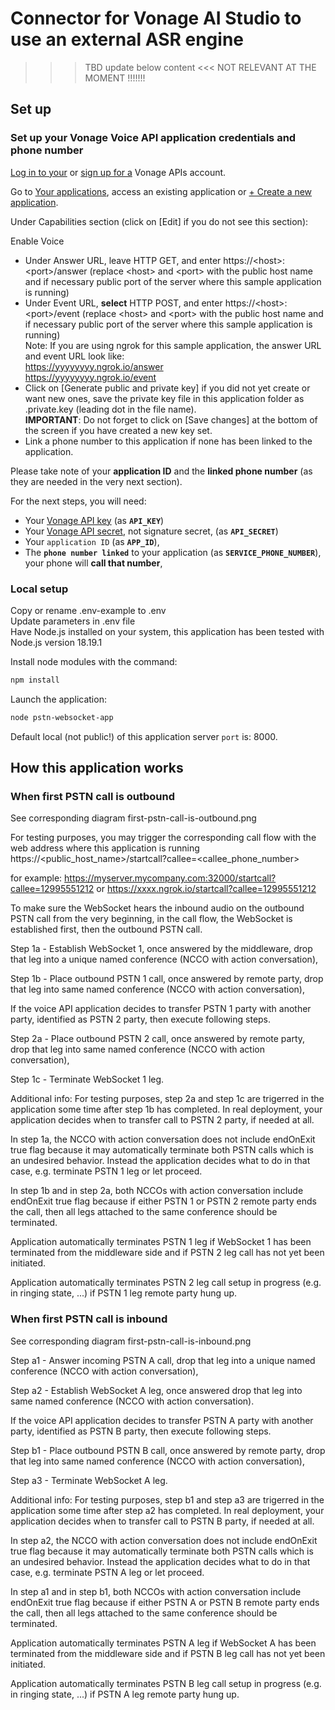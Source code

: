 
# Connector for Vonage AI Studio to use an external ASR engine

>>> TBD update below content <<< NOT RELEVANT AT THE MOMENT !!!!!!!

## Set up

### Set up your Vonage Voice API application credentials and phone number

[Log in to your](https://dashboard.nexmo.com/sign-in) or [sign up for a](https://dashboard.nexmo.com/sign-up) Vonage APIs account.

Go to [Your applications](https://dashboard.nexmo.com/applications), access an existing application or [+ Create a new application](https://dashboard.nexmo.com/applications/new).

Under Capabilities section (click on [Edit] if you do not see this section):

Enable Voice
- Under Answer URL, leave HTTP GET, and enter https://\<host\>:\<port\>/answer (replace \<host\> and \<port\> with the public host name and if necessary public port of the server where this sample application is running)</br>
- Under Event URL, **select** HTTP POST, and enter https://\<host\>:\<port\>/event (replace \<host\> and \<port\> with the public host name and if necessary public port of the server where this sample application is running)</br>
Note: If you are using ngrok for this sample application, the answer URL and event URL look like:</br>
https://yyyyyyyy.ngrok.io/answer</br>
https://yyyyyyyy.ngrok.io/event</br> 	
- Click on [Generate public and private key] if you did not yet create or want new ones, save the private key file in this application folder as .private.key (leading dot in the file name).</br>
**IMPORTANT**: Do not forget to click on [Save changes] at the bottom of the screen if you have created a new key set.</br>
- Link a phone number to this application if none has been linked to the application.

Please take note of your **application ID** and the **linked phone number** (as they are needed in the very next section).

For the next steps, you will need:</br>
- Your [Vonage API key](https://dashboard.nexmo.com/settings) (as **`API_KEY`**)</br>
- Your [Vonage API secret](https://dashboard.nexmo.com/settings), not signature secret, (as **`API_SECRET`**)</br>
- Your `application ID` (as **`APP_ID`**),</br>
- The **`phone number linked`** to your application (as **`SERVICE_PHONE_NUMBER`**), your phone will **call that number**,</br>

### Local setup

Copy or rename .env-example to .env<br>
Update parameters in .env file<br>
Have Node.js installed on your system, this application has been tested with Node.js version 18.19.1<br>

Install node modules with the command:<br>
 ```bash
npm install
```

Launch the application:<br>
```bash
node pstn-websocket-app
```

Default local (not public!) of this application server `port` is: 8000.

## How this application works

### When first PSTN call is outbound

See corresponding diagram first-pstn-call-is-outbound.png

For testing purposes, you may trigger the corresponding call flow with the web address where this application is running
https://<public_host_name>/startcall?callee=<callee_phone_number>

for example:
https://myserver.mycompany.com:32000/startcall?callee=12995551212
or
https://xxxx.ngrok.io/startcall?callee=12995551212

To make sure the WebSocket hears the inbound audio on the outbound PSTN call from the very beginning, in the call flow, the WebSocket is established first, then the outbound PSTN call.


Step 1a - Establish WebSocket 1, once answered by the middleware, drop that leg into a unique named conference (NCCO with action conversation),

Step 1b - Place outbound PSTN 1 call, once answered by remote party, drop that leg into same named conference (NCCO with action conversation),


If the voice API application decides to transfer PSTN 1 party with another party, identified as PSTN 2 party, then execute following steps.


Step 2a - Place outbound PSTN 2 call, once answered by remote party, drop that leg into same named conference (NCCO with action conversation),

Step 1c - Terminate WebSocket 1 leg.


Additional info:
For testing purposes, step 2a and step 1c are trigerred in the application some time after step 1b has completed. In real deployment, your application decides when to transfer call to PSTN 2 party, if needed at all.

In step 1a, the NCCO with action conversation does not include endOnExit true flag because it may automatically terminate both PSTN calls which is an undesired behavior. Instead the application decides what to do in that case, e.g. terminate PSTN 1 leg or let proceed.

In step 1b and in step 2a, both NCCOs with action conversation include endOnExit true flag because if either PSTN 1 or PSTN 2 remote party ends the call, then all legs attached to the same conference should be terminated.

Application automatically terminates PSTN 1 leg if WebSocket 1 has been terminated from the middleware side and if PSTN 2 leg call has not yet been initiated.

Application automatically terminates PSTN 2 leg call setup in progress (e.g. in ringing state, ...) if PSTN 1 leg remote party hung up.


### When first PSTN call is inbound

See corresponding diagram first-pstn-call-is-inbound.png

Step a1 - Answer incoming PSTN A call, drop that leg into a unique named conference (NCCO with action conversation),

Step a2 - Establish WebSocket A leg, once answered drop that leg into same named conference (NCCO with action conversation).


If the voice API application decides to transfer PSTN A party with another party, identified as PSTN B party, then execute following steps.

Step b1 - Place outbound PSTN B call, once answered by remote party, drop that leg into same named conference (NCCO with action conversation),

Step a3 - Terminate WebSocket A leg.


Additional info:
For testing purposes, step b1 and step a3 are trigerred in the application some time after step a2 has completed. In real deployment, your application decides when to transfer call to PSTN B party, if needed at all.

In step a2, the NCCO with action conversation does not include endOnExit true flag because it may automatically terminate both PSTN calls which is an undesired behavior. Instead the application decides what to do in that case, e.g. terminate PSTN A leg or let proceed.

In step a1 and in step b1, both NCCOs with action conversation include endOnExit true flag because if either PSTN A or PSTN B remote party ends the call, then all legs attached to the same conference should be terminated.

Application automatically terminates PSTN A leg if WebSocket A has been terminated from the middleware side and if PSTN B leg call has not yet been initiated.

Application automatically terminates PSTN B leg call setup in progress (e.g. in ringing state, ...) if PSTN A leg remote party hung up.







